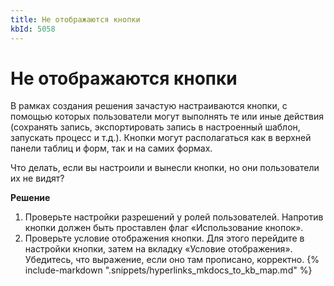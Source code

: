```yaml
---
title: Не отображаются кнопки
kbId: 5058
---
```


# Не отображаются кнопки

В рамках создания решения зачастую настраиваются кнопки, с помощью которых пользователи могут выполнять те или иные действия (сохранять запись, экспортировать запись в настроенный шаблон, запускать процесс и т.д.). Кнопки могут располагаться как в верхней панели таблиц и форм, так и на самих формах.

Что делать, если вы настроили и вынесли кнопки, но они пользователи их не видят?

**Решение**

1. Проверьте настройки разрешений у ролей пользователей. Напротив кнопки должен быть проставлен флаг «Использование кнопок».
2. Проверьте условие отображения кнопки. Для этого перейдите в настройки кнопки, затем на вкладку «Условие отображения». Убедитесь, что выражение, если оно там прописано, корректно.
{% include-markdown ".snippets/hyperlinks_mkdocs_to_kb_map.md" %}
